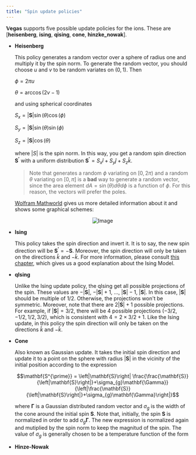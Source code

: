 ```yaml
---
title: "Spin update policies"
---
```


**𝕍egas** supports five possible update policies for the ions. These are [**heisenberg**, **ising**, **qising**, **cone**, **hinzke_nowak**].

- **Heisenberg**

    This policy generates a random vector over a sphere of radius one and multiply it by the spin norm. To generate the random vector, you should choose $u$ and $v$ to be random variates on $\left( 0, 1 \right)$. Then
    
    $\phi = 2\pi u$
    
    $\theta = \arccos \left( 2v - 1 \right)$

    and using spherical coordinates

    $S_x = \left|\mathbf{S}\right| \sin \left( \theta \right) \cos \left( \phi \right)$

    $S_y = \left|\mathbf{S}\right| \sin \left( \theta \right) \sin \left( \phi \right)$

    $S_z = \left|\mathbf{S}\right| \cos \left( \theta \right)$

    where $\left|S\right|$ is the spin norm. In this way, you get a random spin direction $\mathbf{S^{\prime}}$ with a uniform distribution $\mathbf{S^{\prime}} = S_x \hat{i} + S_y \hat{j} + S_z \hat{k}$.
    
    >Note that generates a random $\phi$ variating on $\left[ 0, 2\pi \right)$ and a random $\theta$ variating on $\left[ 0, \pi \right]$ is a **bad** way to generate a random vector, since the area element $dA = \sin\left(\theta\right)d\theta d\phi$ is a function of $\phi$. For this reason, the vectors will prefer the poles.

    [Wolfram Mathworld](http://mathworld.wolfram.com/SpherePointPicking.html) gives us more detailed information about it and shows some graphical schemes:
    <center><img alt="Image" src="http://mathworld.wolfram.com/images/eps-gif/SphericalDistribution_900.gif"/></center>


- **Ising**

    This policy takes the spin direction and invert it. It is to say, the new spin direction will be $\mathbf{S^{\prime}} = -\mathbf{S}$. Moreover, the spin direction will only be taken on the directions $\hat{k}$ and $-\hat{k}$. For more information, please consult [this chapter](https://www.google.com.co/url?sa=t&rct=j&q=&esrc=s&source=web&cd=8&cad=rja&uact=8&ved=0ahUKEwiYsrHQ-P_SAhUDQCYKHQOOB3cQFghYMAc&url=http%3A%2F%2Fwww.springer.com%2Fcda%2Fcontent%2Fdocument%2Fcda_downloaddocument%2F9783319210537-c2.pdf%3FSGWID%3D0-0-45-1522375-p177545420&usg=AFQjCNE-Y66XUN-Z_98azVE2NGIdPCTvZQ&sig2=IHcjjbyuyiHG_X_bjpEjHg), which gives us a good explanation about the Ising Model.

- **qIsing**

    Unlike the Ising update policy, the qIsing get all possible projections of the spin. These values are $-\left|\mathbf{S}\right|$, $-\left|\mathbf{S}\right| + 1$, $...$, $\left|\mathbf{S}\right| - 1$, $\left|\mathbf{S}\right|$. In this case, $\left|\mathbf{S}\right|$ should be multiple of $1/2$. Otherwise, the projections won't be symmetric. Moreover, note that there are $2\left|\mathbf{S}\right| + 1$ possible projections. For example, if $\left|\mathbf{S}\right| = 3/2$, there will be 4 possible projections $\left(-3/2, -1/2, 1/2, 3/2\right)$, which is consistent with $4 = 2\times 3/2 + 1$. Like the Ising update, in this policy the spin direction will only be taken on the directions $\hat{k}$ and $-\hat{k}$.

- **Cone**

    Also known as Gaussian update. It takes the initial spin direction and update it to a point on the sphere with radius $\left|\mathbf{S}\right|$ in the vicinity of the initial position according to the expression
    
    $$\mathbf{S^{\prime}} = \left|\mathbf{S}\right| \frac{\frac{\mathbf{S}}{\left|\mathbf{S}\right|}+\sigma_{g}\mathbf{\Gamma}}{\left|\frac{\mathbf{S}}{\left|\mathbf{S}\right|}+\sigma_{g}\mathbf{\Gamma}\right|}$$

    where $\mathbf{\Gamma}$ is a Gaussian distributed random vector and $\sigma_{g}$ is the width of the cone around the initial spin $\mathbf{S}$. Note that, initially, the spin $\mathbf{S}$ is normalized in order to add $\sigma_{g}\mathbf{\Gamma}$. The new expression is normalized again and mutiplied by the spin norm to keep the magnitud of the spin. The value of $\sigma_{g}$ is generally chosen to be a temperature function of the form



- **Hinze-Nowak**


